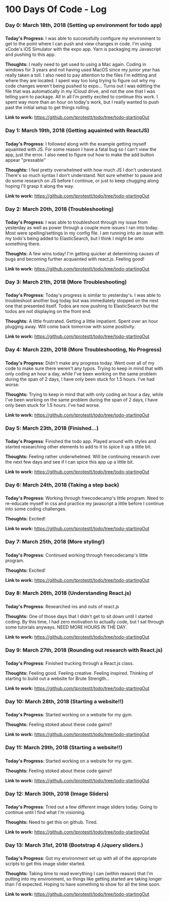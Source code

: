 # 100 Days Of Code - Log

### Day 0: March 18th, 2018 (Setting up environment for todo app)
##### 

**Today's Progress**: I was able to successfully configure my environment to get to the point where I can push and view changes in code. I'm using xCode's iOS Simulator with the expo app. Yarn is packaging my Javascript and pushing to this app. 

**Thoughts:** I really need to get used to using a Mac again. Coding in windows for 3 years and not having used MacOS since my junior year has really taken a toll. I also need to pay attention to the files I'm editting and where they are located. I spent way too long trying to figure out why my code changes weren't being pushed to expo... Turns out I was editting the file that was automatically in my iCloud drive, and not the one that I was telling yarn to package. All in all I'm pretty excited to continue this work. I spent way more than an hour on today's work, but I really wanted to push past the initial setup to get things rolling. 

**Link to work:** https://github.com/tprotestt/todo/tree/todo-startingOut

### Day 1: March 19th, 2018 (Getting aquainted with ReactJS)
##### 

**Today's Progress**: I followed along with the example getting myself aquainted with JS. For some reason I have a fatal bug so I can't view the app, just the error. I also need to figure out how to make the add button appear "pressable" 

**Thoughts:** I feel pretty overwhelmed with how much JS I don't understand. There's so much syntax I don't understand. Not sure whether to pause and do some research on JS before I continue, or just to keep chugging along hoping I'll grasp it along the way. 

**Link to work:** https://github.com/tprotestt/todo/tree/todo-startingOut

### Day 2: March 20th, 2018 (Troubleshooting)
##### 

**Today's Progress**: I was able to troubleshoot through my issue from yesterday as well as power through a couple more issues I ran into today. Most were spelling/settings in my config file. I am running into an issue with my todo's being added to ElasticSearch, but I think I might be onto something there.  

**Thoughts:** A few wins today! I'm getting quicker at determining causes of bugs and becoming further acquainted with react.js. Feeling good!

**Link to work:** https://github.com/tprotestt/todo/tree/todo-startingOut

### Day 3: March 21th, 2018 (More Troubleshooting)
##### 

**Today's Progress**: Today's progress is similar to yesterday's. I was able to troubleshoot another bug today but was immediately stopped on the next one that presented itself. Todos are now pushing to ElasticSearch but the todos are not displaying on the front end.   

**Thoughts:** A little frustrated. Getting a little impatient. Spent over an hour plugging away. Will come back tomorrow with some positivity. 

**Link to work:** https://github.com/tprotestt/todo/tree/todo-startingOut

### Day 4: March 22th, 2018 (More Troubleshooting, No Progress)
##### 

**Today's Progress**: Didn't make any progress today. Went over all of my code to make sure there weren't any typos. Trying to keep in mind that with only coding an hour a day, while I've been working on the same problem during the span of 2 days, I have only been stuck for 1.5 hours. I've had worse. 

**Thoughts:** Trying to keep in mind that with only coding an hour a day, while I've been working on the same problem during the span of 2 days, I have only been stuck for 1.5 hours. I've had worse.  

**Link to work:** https://github.com/tprotestt/todo/tree/todo-startingOut

### Day 5: March 23th, 2018 (Finished...)
##### 

**Today's Progress**: Finished the todo app. Played around with styles and started researching other elements to add to it to spice it up a little bit. 

**Thoughts:** Feeling rather underwhelmed. Will be continuing research over the next few days and see if I can spice this app up a little bit.   

**Link to work:** https://github.com/tprotestt/todo/tree/todo-startingOut

### Day 6: March 24th, 2018 (Taking a step back)
##### 

**Today's Progress**: Working through freecodecamp's little program. Need to re-educate myself in css and practice my javascript a little before I continue into some coding challenges. 

**Thoughts:** Excited!   

**Link to work:** https://github.com/tprotestt/todo/tree/todo-startingOut
### Day 7: March 25th, 2018 (More styling!)
##### 

**Today's Progress**: Continued working through freecodecamp's little program. 

**Thoughts:** Excited!   

**Link to work:** https://github.com/tprotestt/todo/tree/todo-startingOut

### Day 8: March 26th, 2018 (Understanding React.js)
##### 

**Today's Progress**: Researched ins and outs of react.js 

**Thoughts:** One of those days that I didn't get to sit down until I started coding. By this time, I had zero motivation to actually code, but I sat through some tutorials anyways. NEED MORE HOURS IN THE DAY.   

**Link to work:** https://github.com/tprotestt/todo/tree/todo-startingOut

### Day 9: March 27th, 2018 (Rounding out research with React.js)
##### 

**Today's Progress**: Finished trucking through a React.js class.  

**Thoughts:** Feeling good. Feeling creative. Feeling inspired. Thinking of starting to build out a website for Brute Strength...

**Link to work:** https://github.com/tprotestt/todo/tree/todo-startingOut

### Day 10: March 28th, 2018 (Starting a website!!)
##### 

**Today's Progress**: Started working on a website for my gym.  

**Thoughts:** Feeling stoked about these code gains!!

**Link to work:** https://github.com/tprotestt/todo/tree/todo-startingOut

### Day 11: March 29th, 2018 (Starting a website!!)
##### 

**Today's Progress**: Started working on a website for my gym.  

**Thoughts:** Feeling stoked about these code gains!!

**Link to work:** https://github.com/tprotestt/todo/tree/todo-startingOut

### Day 12: March 30th, 2018 (Image Sliders)
##### 

**Today's Progress**: Tried out a few different image sliders today. Going to continue until I find what I'm visioning.  

**Thoughts:** Need to get this on github. Tired.

**Link to work:** https://github.com/tprotestt/todo/tree/todo-startingOut

### Day 13: March 31st, 2018 (Bootstrap 4 /Jquery sliders.)
##### 

**Today's Progress**: Got my environment set up with all of the appropriate scripts to get this image slider started.   

**Thoughts:** Taking time to read everything I can (within reason) that I'm putting into my environment, so things like getting started are taking longer than I'd expected. Hoping to have something to show for all the time soon.

**Link to work:** https://github.com/tprotestt/todo/tree/todo-startingOut

